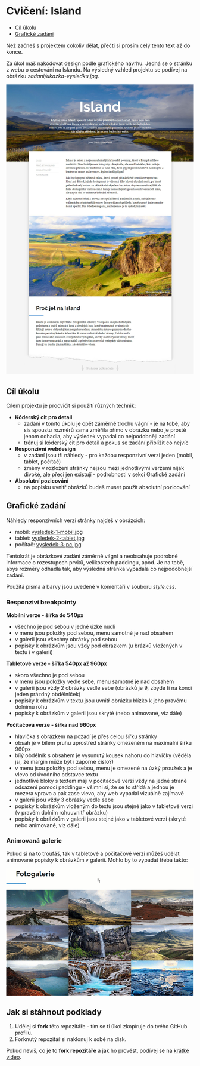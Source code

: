 # Cvičení: Island

- [Cíl úkolu](#Cíl-úkolu)
- [Grafické zadání](#Grafické-zadání)

Než začneš s projektem cokoliv dělat, přečti si prosím celý tento text až do konce.

Za úkol máš nakódovat design podle grafického návrhu. Jedná se o stránku z webu o cestování na Islandu. Na výsledný vzhled projektu se podívej na obrázku *zadani/ukazka-vysledku.jpg*.

![Ukázka výsledku](zadani/ukazka-vysledku.jpg)


## Cíl úkolu

Cílem projektu je procvičit si použití různých technik:
- **Kóderský cit pro detail**
  - zadání v tomto úkolu je opět záměrně trochu vágní - je na tobě, aby sis spoustu rozměrů sama změřila přímo v obrázku nebo je prostě jenom odhadla, aby výsledek vypadal co nejpodobněji zadání
  - trénuj si kóderský cit pro detail a pokus se zadání přiblížit co nejvíc
- **Responzivní webdesign**
  - v zadání jsou tři náhledy - pro každou responzivní verzi jeden (mobil, tablet, počítač)
  - změny v rozložení stránky nejsou mezi jednotlivými verzemi nijak divoké, ale přeci jen existují - podrobnosti v sekci Grafické zadání
- **Absolutní pozicování**
  - na popisku uvnitř obrázků budeš muset použít absolutní pozicování


## Grafické zadání

Náhledy responzivních verzí stránky najdeš v obrázcích:
- mobil: [vysledek-1-mobil.jpg](zadani/vysledek-1-mobil.jpg)
- tablet: [vysledek-2-tablet.jpg](zadani/vysledek-2-tablet.jpg)
- počítač: [vysledek-3-pc.jpg](zadani/vysledek-3-pc.jpg)

Tentokrát je obrázkové zadání záměrně vágní a neobsahuje podrobné informace o rozestupech prvků, velikostech paddingu, apod. Je na tobě, abys rozměry odhadla tak, aby výsledná stránka vypadala co nejpodobnější zadání.

Použitá písma a barvy jsou uvedené v komentáři v souboru *style.css*.

### Responziví breakpointy

**Mobilní verze - šířka do 540px**
- všechno je pod sebou v jedné úzké nudli
- v menu jsou položky pod sebou, menu samotné je nad obsahem
- v galerii jsou všechny obrázky pod sebou
- popisky k obrázkům jsou vždy pod obrázkem (u brázků vložených v textu i v galerii)

**Tabletové verze - šířka 540px až 960px**
- skoro všechno je pod sebou
- v menu jsou položky vedle sebe, menu samotné je nad obsahem
- v galerii jsou vždy 2 obrázky vedle sebe (obrázků je 9, zbyde ti na konci jeden prázdný obdélníček)
- popisky k obrázkům v textu jsou uvnitř obrázku blízko k jeho pravému dolnímu rohu
- popisky k obrázkům v galerii jsou skryté (nebo animované, viz dále)

**Počítačová verze - šířka nad 960px**
- hlavička s obrázkem na pozadí je přes celou šířku stránky
- obsah je v bílém pruhu uprostřed stránky omezeném na maximální šířku 960px
- bílý obdélník s obsahem je vysunutý kousek nahoru do hlavičky (věděla jsi, že margin může být i záporné číslo?)
- v menu jsou položky pod sebou, menu je omezené na úzký proužek a je vlevo od úvodního odstavce textu
- jednotlivé bloky s textem mají v počítačové verzi vždy na jedné straně odsazení pomocí paddingu - všimni si, že se to střídá a jednou je mezera vpravo a pak zase vlevo, aby web vypadal vizuálně zajímavě
- v galerii jsou vždy 3 obrázky vedle sebe
- popisky k obrázkům vloženým do textu jsou stejné jako v tabletové verzi (v pravém dolním rohuuvnitř obrázku)
- popisky k obrázkům v galerii jsou stejné jako v tabletové verzi (skryté nebo animované, viz dále)

### Animovaná galerie

Pokud si na to troufáš, tak v tabletové a počítačové verzi můžeš udělat animované popisky k obrázkům v galerii. Mohlo by to vypadat třeba takto:

![Ukázka animované galerie](zadani/ukazka-galerie-animace.gif)


## Jak si stáhnout podklady

1. Udělej si **fork** této repozitáře - tím se ti úkol zkopíruje do tvého GitHub profilu.
2. Forknutý repozitář si naklonuj k sobě na disk.

Pokud nevíš, co je to **fork repozitáře** a jak ho provést, podívej se na [krátké video](https://youtu.be/K7rE3jRCjD4).

